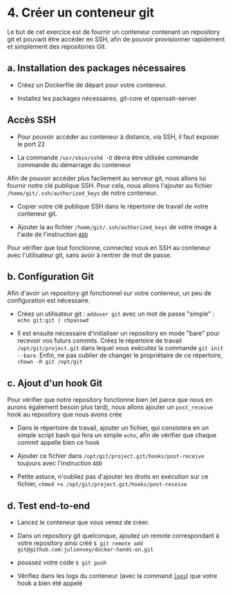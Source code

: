 # 4. Créer un conteneur git

Le but de cet exercice est de fournir un conteneur contenant un repository git et pouvant être accéder en SSH, afin de pouvoir provisionner rapidement et simplement des repositories Git.

## a. Installation des packages nécessaires 

* Créez un Dockerfile de départ pour votre conteneur.

* Installez les packages nécessaires, git-core et openssh-server

## Accès SSH

* Pour pouvoir accéder au conteneur à distance, via SSH, il faut exposer le port 22

* La commande `/usr/sbin/sshd -D` devra être utilisée commande commande du démarrage du conteneur

Afin de pouvoir accéder plus facilement au serveur git, nous allons lui fournir notre clé publique SSH. Pour cela, nous allons l'ajouter au fichier `/home/git/.ssh/authorized_keys` de notre conteneur.

* Copier votre clé publique SSH dans le répertoire de travail de votre conteneur git.

* Ajouter la au fichier `/home/git/.ssh/authorized_keys` de votre image à l'aide de l'instruction [`ADD`](http://docs.docker.io/en/latest/reference/builder/#add)

Pour vérifier que tout fonctionne, connectez vous en SSH au conteneur avec l'utilisateur git, sans avoir à rentrer de mot de passe.

## b. Configuration Git

Afin d'avoir un repository git fonctionnel sur votre conteneur, un peu de configuration est nécessaire.

* Créez un utilisateur git : `adduser git` avec un mot de passe "simple" : `echo git:git | chpasswd`

* Il est ensuite nécessaire d'initialiser un repository en mode "bare" pour recevoir vos futurs commits. Créez le répertoire de travail `/opt/git/project.git` dans lequel vous exécutez la commande `git init --bare`. Enfin, ne pas oublier de changer le propriétaire de ce répertoire, `chown -R git /opt/git`

## c. Ajout d'un hook Git

Pour vérifier que notre repository fonctionne bien (et parce que nous en aurons également besoin plus tard), nous allons ajouter un `post_receive` hook au repository que nous avons crée

* Dans le répertoire de travail, ajouter un fichier, qui consistera en un simple script bash qui fera un simple `echo`, afin de vérifier que chaque commit appelle bien ce hook

* Ajouter ce fichier dans `/opt/git/project.git/hooks/post-receive` toujours avec l'instruction `ADD`

* Petite astuce, n'oubliez pas d'ajouter les droits en exécution sur ce fichier, `chmod +x /opt/git/project.git/hooks/post-receive`

## d. Test end-to-end

* Lancez le conteneur que vous venez de créer.

* Dans un repository git quelconque, ajoutez un remote correspondant à votre repository ainsi créé `$ git remote add git@github.com:julienvey/docker-hands-on.git`

* poussez votre code `$ git push`

* Vérifiez dans les logs du conteneur (avec la command [`logs`](http://docs.docker.io/en/latest/reference/commandline/cli/#logs)) que votre hook a bien été appelé















